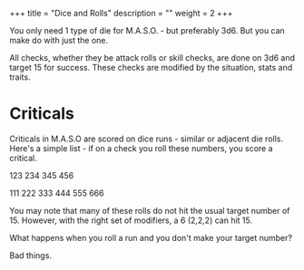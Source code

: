 +++
title = "Dice and Rolls"
description = ""
weight = 2
+++

You only need 1 type of die for M.A.S.O. - but preferably 3d6. But you can make do with just the one.  

All checks, whether they be attack rolls or skill checks, are done on 3d6 and target 15 for success. These checks are modified by the situation, stats and traits. 

# Criticals
Criticals in M.A.S.O are scored on dice runs - similar or adjacent die rolls. Here's a simple list - if on a check you roll these numbers, you score a critical.

123
234
345
456

111
222
333
444
555
666

You may note that many of these rolls do not hit the usual target number of 15. However, with the right set of modifiers, a 6 (2,2,2) can hit 15. 

What happens when you roll a run and you don't make your target number?  

Bad things.  